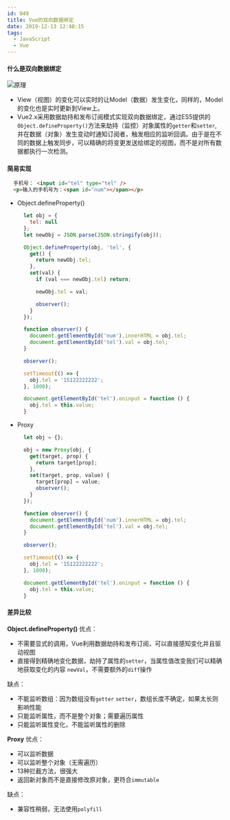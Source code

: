 ```yaml
---
id: 049
title: Vue的双向数据绑定
date: 2019-12-13 12:48:15
tags:
  - JavaScript
  - Vue
---
```


#### 什么是双向数据绑定
  ![原理](/images/051/vm.jpg)
  - View（视图）的变化可以实时的让Model（数据）发生变化，同样的，Model的变化也是实时更新到View上。
  - Vue2.x采用数据劫持和发布订阅模式实现双向数据绑定，通过ES5提供的`Object.defineProperty()`方法来劫持（监控）对象属性的`getter`和`setter`, 并在数据（对象）发生变动时通知订阅者，触发相应的监听回调。由于是在不同的数据上触发同步，可以精确的将变更发送给绑定的视图，而不是对所有数据都执行一次检测。

#### 简易实现
  ```html
    手机号： <input id="tel" type="tel" />
    <p>输入的手机号为：<span id="num"></span></p>
  ```
  - Object.defineProperty()
    ```js
      let obj = {
        tel: null
      };
      let newObj = JSON.parse(JSON.stringify(obj));

      Object.defineProperty(obj, 'tel', {
        get() {
          return newObj.tel;
        },
        set(val) {
          if (val === newObj.tel) return;

          newObj.tel = val;

          observer();
        }
      });

      function observer() {
        document.getElementById('num').innerHTML = obj.tel;
        document.getElementById('tel').val = obj.tel;
      }

      observer();

      setTimeout(() => {
        obj.tel = '15122222222';
      }, 1000);

      document.getElementById('tel').oninput = function () {
        obj.tel = this.value;
      }
    ```

  - Proxy
    ```js
      let obj = {};

      obj = new Proxy(obj, {
        get(target, prop) {
          return target[prop];
        },
        set(target, prop, value) {
          target[prop] = value;
          observer();
        }
      });

      function observer() {
        document.getElementById('num').innerHTML = obj.tel;
        document.getElementById('tel').val = obj.tel;
      }

      observer();

      setTimeout(() => {
        obj.tel = '15122222222';
      }, 1000);

      document.getElementById('tel').oninput = function () {
        obj.tel = this.value;
      }
    ```

#### 差异比较
  **Object.defineProperty()**
  优点：
  - 不需要显式的调用，Vue利用数据劫持和发布订阅，可以直接感知变化并且驱动视图
  - 直接得到精确地变化数据，劫持了属性的`setter`，当属性值改变我们可以精确地获取变化的内容 `newVal`，不需要额外的`diff`操作

  缺点：
  - 不能监听数组：因为数组没有`getter` `setter`，数组长度不确定，如果太长则影响性能
  - 只能监听属性，而不是整个对象；需要遍历属性
  - 只能监听属性变化，不能监听属性的删除

  **Proxy**
  优点：
  - 可以监听数据
  - 可以监听整个对象（无需遍历）
  - 13种拦截方法，很强大
  - 返回新对象而不是直接修改原对象，更符合`immutable`

  缺点：
  - 兼容性稍弱，无法使用`polyfill`
